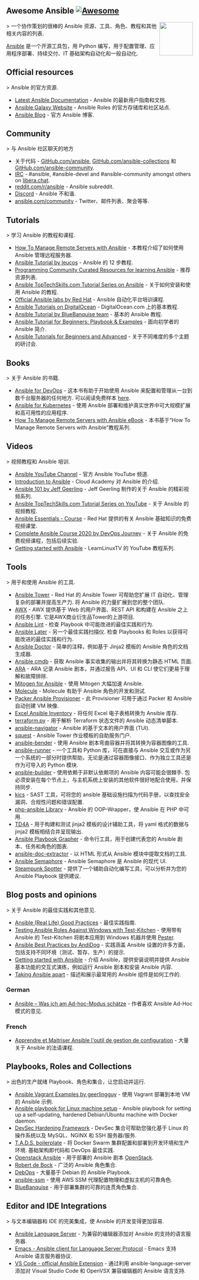 <div class="github-widget" data-repo="ansible-community/awesome-ansible"></div>

## Awesome Ansible [![Awesome](https://awesome.re/badge.svg)](https://awesome.re)
<!--lint disable double-link-->
[<img src="https://raw.githubusercontent.com/ansible-community/awesome-ansible/master/ansible_logo.svg?sanitize=true" align="right" width="90">](https://www.ansible.com/)

&gt; 一个协作策划的很棒的 Ansible 资源、工具、角色、教程和其他相关内容的列表.

[Ansible](https://www.ansible.com/) 是一个开源工具包，用 Python 编写，用于配置管理、应用程序部署、持续交付、IT 基础架构自动化和一般自动化.
<!--lint enable double-link-->


## Official resources

&gt; Ansible 的官方资源.

- [Latest Ansible Documentation](https://docs.ansible.com/ansible/latest/user_guide/index.html) - Ansible 的最新用户指南和文档.
- [Ansible Galaxy Website](https://galaxy.ansible.com/) - Ansible Roles 的官方存储库和社区站点.
- [Ansible Blog](https://www.ansible.com/blog) - 官方 Ansible 博客.

## Community

&gt; 与 Ansible 社区聊天的地方

- 关于代码 - [GitHub.com/ansible](https://github.com/ansible), [GitHub.com/ansible-collections](https://github.com/ansible-collections) 和 [GitHub.com/ansible-community](https://github.com/ansible-community).
- [IRC](https://docs.ansible.com/ansible/latest/community/communication.html#irc-channels) - #ansible, #ansible-devel and #ansible-community amongst others on [libera.chat](https://libera.chat/).
- [reddit.com/r/ansible](https://old.reddit.com/r/ansible/) - Ansible subreddit.
- [Discord](https://old.reddit.com/r/ansible/comments/jv5shj/ansible_discord_server_come_get_ansible_help_in/) - Ansible 不和谐.
- [ansible.com/community](https://ansible.com/community) - Twitter、邮件列表、聚会等等.

## Tutorials

&gt; 学习 Ansible 的教程和课程.

- [How To Manage Remote Servers with Ansible](https://www.digitalocean.com/community/tutorial_series/how-to-manage-remote-servers-with-ansible) - 本教程介绍了如何使用 Ansible 管理远程服务器.
- [Ansible Tutorial by leucos](https://github.com/leucos/ansible-tuto) - Ansible 的 12 步教程.
- [Programming Community Curated Resources for learning Ansible](https://hackr.io/tutorials/learn-ansible) - 推荐资源列表.
- [Ansible TopTechSkills.com Tutorial Series on Ansible](https://www.toptechskills.com/ansible-tutorials-courses/) - 关于如何安装和使用 Ansible 的教程.
- [Official Ansible labs by Red Hat](https://ansible.github.io/workshops/exercises/ansible_rhel/) - Ansible 自动化平台培训课程.
- [Ansible Tutorials on DigitalOcean](https://www.digitalocean.com/community/tags/ansible?subtype=tutorial) - DigitalOcean.com 上的基本教程.
- [Ansible Tutorial by BlueBanquise team](http://bluebanquise.com/documentation/releases/1.5.0/training_ansible.html) - 基本的 Ansible 教程.
- [Ansible Tutorial for Beginners: Playbook & Examples](https://spacelift.io/blog/ansible-tutorial) - 面向初学者的 Ansible 简介.
- [Ansible Tutorials for Beginners and Advanced](https://ansible.puzzle.ch/) - 关于不同难度的多个主题的研讨会.

## Books

&gt; 关于 Ansible 的书籍.

- [Ansible for DevOps](https://www.ansiblefordevops.com/)  - 这本书有助于开始使用 Ansible 来配置和管理从一台到数千台服务器的任何地方. 可以阅读免费样本 [here](https://leanpub.com/ansible-for-devops/read_sample).
- [Ansible for Kubernetes](https://www.ansibleforkubernetes.com/) - 使用 Ansible 部署和维护真实世界中可大规模扩展和高可用性的应用程序.
- [How To Manage Remote Servers with Ansible eBook](https://www.digitalocean.com/community/books/how-to-manage-remote-servers-with-ansible-ebook) - 本书基于“How To Manage Remote Servers with Ansible”教程系列.

## Videos

&gt; 视频教程和 Ansible 培训.

- [Ansible YouTube Channel](https://www.youtube.com/channel/UCPJo5UY1KsP7J1BuHmiWNzQ) - 官方 Ansible YouTube 频道.
- [Introduction to Ansible](https://youtu.be/iVWmbStE1MM) - Cloud Academy 对 Ansible 的介绍.
- [Ansible 101 by Jeff Geerling](https://www.jeffgeerling.com/blog/2020/ansible-101-jeff-geerling-youtube-streaming-series) - Jeff Geerling 制作的关于 Ansible 的精彩视频系列.
- [Ansible TopTechSkills.com Tutorial Series on YouTube](https://www.youtube.com/playlist?list=PLMyOob-UkeytIleCbMlFfCzaunOh27hm6) - 关于 Ansible 的视频教程.
- [Ansible Essentials - Course](https://www.redhat.com/en/services/training/do007-ansible-essentials-simplicity-automation-technical-overview) - Red Hat 提供的有关 Ansible 基础知识的免费视频课堂.
- [Complete Ansible Course 2020 by DevOps Journey](https://www.youtube.com/watch?v=KuiAiUyuDY4&list=PLnFWJCugpwfzTlIJ-JtuATD2MBBD7_m3u&index=1) - 关于 Ansible 的免费视频课程，包括后续实验.
- [Getting started with Ansible](https://youtube.com/playlist?list=PLT98CRl2KxKEUHie1m24-wkyHpEsa4Y70) - LearnLinuxTV 的 YouTube 教程系列.

## Tools

&gt; 用于和使用 Ansible 的工具.

- [Ansible Tower](https://www.ansible.com/products/tower)  - Red Hat 的 Ansible Tower 可帮助您扩展 IT 自动化、管理复杂的部署并提高生产力. 将 Ansible 的力量扩展到您的整个团队.
- [AWX](https://github.com/ansible/awx)  - AWX 提供基于 Web 的用户界面、REST API 和构建在 Ansible 之上的任务引擎. 它是AWX商业衍生品Tower的上游项目.
- [Ansible Lint](https://github.com/ansible/ansible-lint) - 检查 Playbook 中可能改进的最佳实践和行为.
- [Ansible Later](https://github.com/thegeeklab/ansible-later)  - 另一个最佳实践扫描仪. 检查 Playbooks 和 Roles 以获得可能改进的最佳实践和行为.
- [Ansible Doctor](https://github.com/thegeeklab/ansible-doctor) - 简单的注释，例如基于 Jinja2 模板的 Ansible 角色的文档生成器.
- [Ansible cmdb](https://github.com/fboender/ansible-cmdb) - 获取 Ansible 事实收集的输出并将其转换为静态 HTML 页面.
- [ARA](https://github.com/ansible-community/ara) - ARA 记录 Ansible 剧本，并通过报告 API、UI 和 CLI 使它们更易于理解和故障排除.
- [Mitogen for Ansible](https://mitogen.networkgenomics.com/ansible_detailed.html) - 使用 Mitogen 大幅加速 Ansible.
- [Molecule](https://molecule.readthedocs.io/en/latest/) - Molecule 有助于 Ansible 角色的开发和测试.
- [Packer Ansible Provisioner](https://packer.io/docs/provisioners/ansible-local.html ) - 此 Provisioner 可用于通过 Packer 和 Ansible 自动创建 VM 映像.
- [Excel Ansible Inventory](https://github.com/KeyboardInterrupt/ansible_xlsx_inventory) - 将任何 Excel 电子表格转换为 Ansible 库存.
- [terraform.py](https://github.com/mantl/terraform.py) - 用于解析 Terraform 状态文件的 Ansible 动态清单脚本.
- [ansible-navigator](https://github.com/ansible/ansible-navigator) - Ansible 的基于文本的用户界面 (TUI).
- [squest](https://hewlettpackard.github.io/squest/) - Ansible Tower 作业模板的自助服务门户.
- [ansible-bender](https://ansible-community.github.io/ansible-bender/build/html/index.html) - 使用 Ansible 剧本弯曲容器并将其转换为容器图像的工具.
- [ansible-runner](https://github.com/ansible/ansible-runner) - 一个工具和 Python 库，可在直接与 Ansible 交互或作为另一个系统的一部分时提供帮助，无论是通过容器图像接口、作为独立工具还是作为可导入的 Python 模块.
- [ansible-builder](https://ansible-builder.readthedocs.io/en/latest/)  - 使用依赖于非默认依赖项的 Ansible 内容可能会很棘手. 包必须安装在每个节点上，与主机系统上安装的其他软件很好地配合使用，并保持同步.
- [kics](https://github.com/Checkmarx/kics) - SAST 工具，可将您的 ansible 基础设施扫描为代码手册，以查找安全漏洞、合规性问题和错误配置.
- [php-ansible Library](https://github.com/maschmann/php-ansible) - Ansible 的 OOP-Wrapper，使 Ansible 在 PHP 中可用.
- [TD4A](https://github.com/cidrblock/td4a) - 用于构建和测试 jinja2 模板的设计辅助工具，将 yaml 格式的数据与 jinja2 模板相结合并呈现输出.
- [Ansible Playbook Grapher](https://github.com/haidaraM/ansible-playbook-grapher) - 命令行工具，用于创建代表您的 Ansible 剧本、任务和角色的图表.
- [ansible-doc-extractor](https://github.com/xlab-steampunk/ansible-doc-extractor) - 以 HTML 形式从 Ansible 模块中提取文档的工具.
- [Ansible Semaphore](https://github.com/ansible-semaphore/semaphore) - Ansible Semaphore 是 Ansible 的现代 UI.
- [Steampunk Spotter](https://steampunk.si/spotter/) - 提供了一个辅助自动化编写工具，可以分析并为您的 Ansible Playbook 提供建议.

## Blog posts and opinions

&gt; 关于 Ansible 的最佳实践和其他意见.

- [Ansible (Real Life) Good Practices](https://reinteractive.com/posts/167-ansible-real-life-good-practices) - 最佳实践指南.
- [Testing Ansible Roles Against Windows with Test-Kitchen](https://hodgkins.io/testing-ansible-roles-windows-test-kitchen) - 使用带有 Ansible 的 Test-Kitchen 将剧本应用到 Windows 机器并使用 [Pester](https://github.com/pester/Pester/).
- [Ansible Best Practices by AndiDog](https://andidog.de/blog/2017-04-24-ansible-best-practices) - 实践涵盖 Ansible 设置的许多方面，包括支持不同环境（测试、暂存、生产）的提示.
- [Getting started with Ansible](https://steampunk.si/blog/getting-started-with-ansible/) - 介绍 Ansible，提供安装说明并提供 Ansible 基本功能的交互式演练，例如运行 Ansible 剧本和安装 Ansible 内容.
- [Taking Ansible apart](https://steampunk.si/blog/taking-ansible-apart/) - 描述和展示最常用的 Ansible 组件是如何工作的.

### German

- [Ansible – Was ich am Ad-hoc-Modus schätze](https://www.my-it-brain.de/wordpress/ansible-was-ich-am-ad-hoc-modus-schaetze/) - 作者喜欢 Ansible Ad-Hoc 模式的意见.

### French

- [Apprendre et Maitriser Ansible l'outil de gestion de configuration](https://blog.stephane-robert.info/post/introduction-ansible/) - 大量关于 Ansible 的法语课程.

## Playbooks, Roles and Collections

&gt; 出色的生产就绪 Playbook、角色和集合，让您启动并运行.

- [Ansible Vagrant Examples by geerlingguy](https://github.com/geerlingguy/ansible-vagrant-examples) - 使用 Vagrant 部署到本地 VM 的 Ansible 示例.
- [Ansible playbook for Linux machine setup](https://github.com/olivomarco/my-ansible-linux-setup) - Ansible playbook for setting up a self-updating, hardened Debian/Ubuntu machine with Docker daemon.
- [DevSec Hardening Framework](https://dev-sec.io/) - DevSec 集合可帮助您强化基于 Linux 的操作系统以及 MySQL、NGINX 和 SSH 服务器/服务.
- [T.A.D.S. boilerplate](https://github.com/Thomvaill/tads-boilerplate)  - 将 Docker Swarm 集群配置和部署到开发环境和生产环境. 基础架构即代码和 DevOps 最佳实践.
- [Openstack Ansible](https://github.com/openstack/openstack-ansible) - 用于部署的 Ansible 剧本 [OpenStack](https://www.openstack.org/).
- [Robert de Bock](https://robertdebock.nl) - 广泛的 Ansible 角色集合.
- [DebOps](https://docs.debops.org/en/master/) - 大量基于 Debian 的 Ansible Playbook.
- [ansible-ssm](https://github.com/HQarroum/ansible-ssm) - 使用 AWS SSM 代理配置物理和虚拟主机的可靠角色.
- [BlueBanquise](https://github.com/bluebanquise/bluebanquise) - 用于部署集群的可靠的连贯角色集合.

## Editor and IDE Integrations

&gt; 与文本编辑器和 IDE 的完美集成，使 Ansible 的开发变得更加容易.

- [Ansible Language Server](https://github.com/ansible/ansible-language-server) - 为兼容的编辑器添加对 Ansible 的支持的语言服务器.
- [Emacs - Ansible client for Language Server Protocol](https://emacs-lsp.github.io/lsp-mode/page/lsp-ansible/) - Emacs 支持 Ansible 语言服务器协议.
- [VS Code - official Ansible Extension](https://marketplace.visualstudio.com/items?itemName=redhat.ansible) - 通过利用 ansible-language-server 添加对 Visual Studio Code 和 OpenVSX 兼容编辑器的 Ansible 语言支持.
